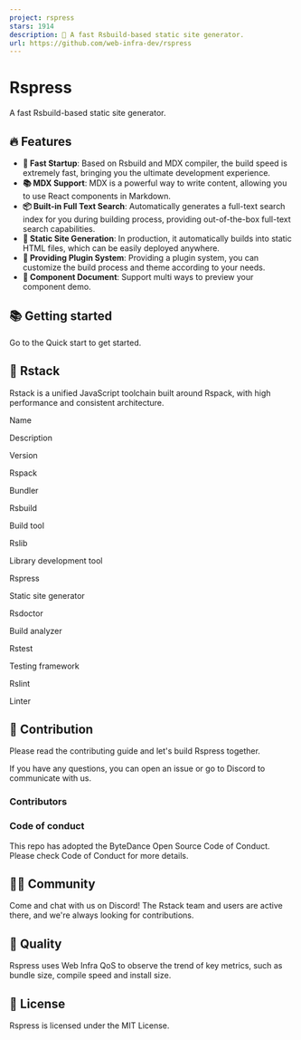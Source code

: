 ```yaml
---
project: rspress
stars: 1914
description: 🦀 A fast Rsbuild-based static site generator.
url: https://github.com/web-infra-dev/rspress
---
```


Rspress
=======

A fast Rsbuild-based static site generator.

🔥 Features
-----------

-   **🚀 Fast Startup**: Based on Rsbuild and MDX compiler, the build speed is extremely fast, bringing you the ultimate development experience.
-   **📚 MDX Support**: MDX is a powerful way to write content, allowing you to use React components in Markdown.
-   **📦 Built-in Full Text Search**: Automatically generates a full-text search index for you during building process, providing out-of-the-box full-text search capabilities.
-   **🌈 Static Site Generation**: In production, it automatically builds into static HTML files, which can be easily deployed anywhere.
-   **🔌 Providing Plugin System**: Providing a plugin system, you can customize the build process and theme according to your needs.
-   **📝 Component Document**: Support multi ways to preview your component demo.

📚 Getting started
------------------

Go to the Quick start to get started.

🦀 Rstack
---------

Rstack is a unified JavaScript toolchain built around Rspack, with high performance and consistent architecture.

Name

Description

Version

Rspack

Bundler

Rsbuild

Build tool

Rslib

Library development tool

Rspress

Static site generator

Rsdoctor

Build analyzer

Rstest

Testing framework

Rslint

Linter

🤝 Contribution
---------------

Please read the contributing guide and let's build Rspress together.

If you have any questions, you can open an issue or go to Discord to communicate with us.

### Contributors

### Code of conduct

This repo has adopted the ByteDance Open Source Code of Conduct. Please check Code of Conduct for more details.

🧑‍💻 Community
---------------

Come and chat with us on Discord! The Rstack team and users are active there, and we're always looking for contributions.

🌟 Quality
----------

Rspress uses Web Infra QoS to observe the trend of key metrics, such as bundle size, compile speed and install size.

📖 License
----------

Rspress is licensed under the MIT License.

